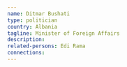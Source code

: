 ```yaml
---
name: Ditmar Bushati
type: politician
country: Albania
tagline: Minister of Foreign Affairs
description:
related-persons: Edi Rama
connections:
---
```

